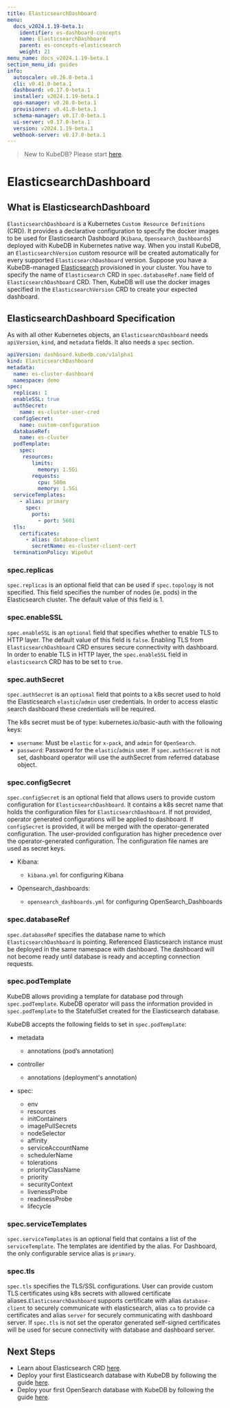 ```yaml
---
title: ElasticsearchDashboard
menu:
  docs_v2024.1.19-beta.1:
    identifier: es-dashboard-concepts
    name: ElasticsearchDashboard
    parent: es-concepts-elasticsearch
    weight: 21
menu_name: docs_v2024.1.19-beta.1
section_menu_id: guides
info:
  autoscaler: v0.26.0-beta.1
  cli: v0.41.0-beta.1
  dashboard: v0.17.0-beta.1
  installer: v2024.1.19-beta.1
  ops-manager: v0.28.0-beta.1
  provisioner: v0.41.0-beta.1
  schema-manager: v0.17.0-beta.1
  ui-server: v0.17.0-beta.1
  version: v2024.1.19-beta.1
  webhook-server: v0.17.0-beta.1
---
```


> New to KubeDB? Please start [here](/docs/v2024.1.19-beta.1/README).

# ElasticsearchDashboard

## What is ElasticsearchDashboard

`ElasticsearchDashboard` is a Kubernetes `Custom Resource Definitions` (CRD). It provides a declarative configuration to specify the docker images to be used for Elasticsearch Dashboard (`Kibana`, `Opensearch_Dashboards`) deployed with KubeDB in Kubernetes native way. When you install KubeDB, an `ElasticsearchVersion` custom resource will be created automatically for every supported `ElasticsearchDashboard` version.
Suppose you have a KubeDB-managed [Elasticsearch](/docs/v2024.1.19-beta.1/guides/elasticsearch/concepts/elasticsearch/) provisioned in your cluster. You have to specify the name of `Elasticsearch` CRD in `spec.databaseRef.name` field of `ElasticsearchDashboard` CRD. Then, KubeDB will use the docker images specified in the `ElasticsearchVersion` CRD to create your expected dashboard.


## ElasticsearchDashboard Specification

As with all other Kubernetes objects, an `ElasticsearchDashboard` needs `apiVersion`, `kind`, and `metadata` fields. It also needs a `spec` section.

```yaml
apiVersion: dashboard.kubedb.com/v1alpha1
kind: ElasticsearchDashboard
metadata:
  name: es-cluster-dashboard
  namespace: demo
spec:
  replicas: 1
  enableSSL: true
  authSecret:
    name: es-cluster-user-cred
  configSecret:
    name: custom-configuration
  databaseRef:
    name: es-cluster
  podTemplate:
    spec:
     resources:
        limits:
          memory: 1.5Gi
        requests:
          cpu: 500m
          memory: 1.5Gi
  serviceTemplates:
    - alias: primary
      spec:
        ports:
          - port: 5601
  tls:
    certificates:
      - alias: database-client
        secretName: es-cluster-client-cert
  terminationPolicy: WipeOut
```



### spec.replicas

`spec.replicas` is an optional field that can be used if `spec.topology` is not specified. This field specifies the number of nodes (ie. pods) in the Elasticsearch cluster. The default value of this field is 1.

### spec.enableSSL

`spec.enableSSL` is an `optional` field that specifies whether to enable TLS to HTTP layer. The default value of this field is `false`. Enabling TLS from `ElasticsearchDashboard` CRD ensures secure connectivity with dashboard. In order to enable TLS in HTTP layer, the `spec.enableSSL` field in `elasticsearch` CRD has to be set to `true`.

### spec.authSecret

`spec.authSecret` is an `optional` field that points to a k8s secret used to hold the Elasticsearch `elastic`/`admin` user credentials. In order to access elastic search dashboard these credentials will be required.

The k8s secret must be of type: kubernetes.io/basic-auth with the following keys:

- `username`: Must be `elastic` for `x-pack`, and `admin` for `OpenSearch`.
- `password`: Password for the `elastic`/`admin` user.
  If `spec.authSecret` is not set, dashboard operator will use the authSecret from referred database object.

### spec.configSecret

`spec.configSecret` is an optional field that allows users to provide custom configuration for `ElasticsearchDashboard`. It contains a k8s secret name that holds the configuration files for `ElasticsearchDashboard`. If not provided, operator generated configurations will be applied to dashboard. If `configSecret` is provided, it will be merged with the operator-generated configuration. The user-provided configuration has higher precedence over the operator-generated configuration. The configuration file names are used as secret keys.

- Kibana:
  - `kibana.yml` for configuring Kibana

- Opensearch_dashboards:
  - `opensearch_dashboards.yml` for configuring OpenSearch_Dashboards

### spec.databaseRef

`spec.databaseRef` specifies the database name to which `ElasticsearchDashboard` is pointing. Referenced Elasticsearch instance must be deployed in the same namespace with dashboard. The dashboard will not become ready until database is ready and accepting connection requests.

### spec.podTemplate

KubeDB allows providing a template for database pod through `spec.podTemplate`. KubeDB operator will pass the information provided in `spec.podTemplate` to the StatefulSet created for the Elasticsearch database.

KubeDB accepts the following fields to set in `spec.podTemplate`:

- metadata
  - annotations (pod’s annotation)

- controller
  - annotations (deployment's annotation)

- spec:
  - env
  - resources
  - initContainers
  - imagePullSecrets
  - nodeSelector
  - affinity
  - serviceAccountName
  - schedulerName
  - tolerations
  - priorityClassName
  - priority
  - securityContext
  - livenessProbe
  - readinessProbe
  - lifecycle


### spec.serviceTemplates

`spec.serviceTemplates` is an optional field that contains a list of the `serviceTemplate`. The templates are identified by the alias. For Dashboard, the only configurable service alias is `primary`.

### spec.tls

`spec.tls` specifies the TLS/SSL configurations. User can provide custom TLS certificates using k8s secrets with allowed certificate aliases.`ElasticsearchDashboard` supports certificate with alias `database-client` to securely communicate with elasticsearch, alias `ca` to provide ca certificates and alias `server` for securely communicating with dashboard server. If `spec.tls` is not set the operator generated self-signed certificates will be used for secure connectivity with database and dashboard server.


## Next Steps

- Learn about Elasticsearch CRD [here](/docs/v2024.1.19-beta.1/guides/elasticsearch/concepts/elasticsearch/).
- Deploy your first Elasticsearch database with KubeDB by following the guide [here](/docs/v2024.1.19-beta.1/guides/elasticsearch/quickstart/overview/elasticsearch/).
- Deploy your first OpenSearch database with KubeDB by following the guide [here](/docs/v2024.1.19-beta.1/guides/elasticsearch/quickstart/overview/opensearch/).
